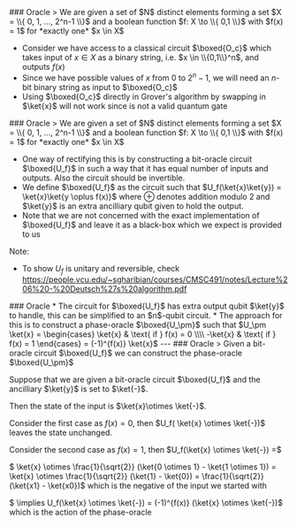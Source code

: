 <section data-markdown>
### Oracle
> We are given a set of $N$ distinct elements forming a set $X = \\{ 0, 1, ..., 2^n-1 \\}$ and a boolean function $f: X \to \\{ 0,1 \\}$ with $f(x) = 1$ for *exactly one* $x \in X$

* Consider we have access to a classical circuit $\boxed{O_c}$ which takes input of $x \in X$ as a binary string, i.e. $x \in \\{0,1\\}^n$, and outputs $f(x)$</li>
* Since we have possible values of $x$ from $0$ to $2^n-1$, we will need an $n$-bit binary string as input to $\boxed{O_c}$</li>
* Using $\boxed{O_c}$ directly in Grover's algorithm by swapping in $\ket{x}$ will not work since is not a valid quantum gate</li>

</section>
<section data-markdown>
### Oracle
> We are given a set of $N$ distinct elements forming a set $X = \\{ 0, 1, ..., 2^n-1 \\}$ and a boolean function $f: X \to \\{ 0,1 \\}$ with $f(x) = 1$ for *exactly one* $x \in X$

* One way of rectifying this is by constructing a bit-oracle circuit $\boxed{U_f}$ in such a way that it has equal number of inputs and outputs. Also the circuit should be invertible.
* We define $\boxed{U_f}$ as the circuit such that $U_f(\ket{x}\ket{y}) = \ket{x}\ket{y \oplus f(x)}$ where $\oplus$ denotes addition modulo 2 and $\ket{y}$ is an extra ancilliary qubit given to hold the output.
* Note that we are not concerned with the exact implementation of $\boxed{U_f}$ and leave it as a black-box which we expect is provided to us

Note: 
* To show $U_f$ is unitary and reversible, check https://people.vcu.edu/~sgharibian/courses/CMSC491/notes/Lecture%206%20-%20Deutsch%27s%20algorithm.pdf 
</section>
<section data-markdown>
### Oracle
* The circuit for $\boxed{U_f}$ has extra output qubit $\ket{y}$ to handle, this can be simplified to an $n$-qubit circuit.
* The approach for this is to construct a phase-oracle $\boxed{U_\pm}$ such that $U_\pm \ket{x} = \begin{cases} \ket{x} & \text{ if } f(x) = 0 \\\\ -\ket{x} & \text{ if } f(x) = 1 \end{cases} = (-1)^{f(x)} \ket{x}$
---
### Oracle
> Given a bit-oracle circuit $\boxed{U_f}$ we can construct the phase-oracle $\boxed{U_\pm}$

Suppose that we are given a bit-oracle circuit $\boxed{U_f}$ and the ancilliary $\ket{y}$ is set to $\ket{-}$.

Then the state of the input is $\ket{x}\otimes \ket{-}$. 

Consider the first case as $f(x) = 0$, then $U_f( \ket{x} \otimes \ket{-})$ leaves the state unchanged.

Consider the second case as $f(x) = 1$, then $U_f(\ket{x} \otimes \ket{-}) =$

$ \ket{x} \otimes \frac{1}{\sqrt{2}} (\ket{0 \otimes 1} - \ket{1 \otimes 1}) = \ket{x} \otimes \frac{1}{\sqrt{2}} (\ket{1} - \ket{0}) = \frac{1}{\sqrt{2}} (\ket{x1} - \ket{x0})$ which is the negative of the input we started with

$ \implies U_f(\ket{x} \otimes \ket{-}) = (-1)^{f(x)} (\ket{x} \otimes \ket{-})$ which is the action of the phase-oracle
</section>
